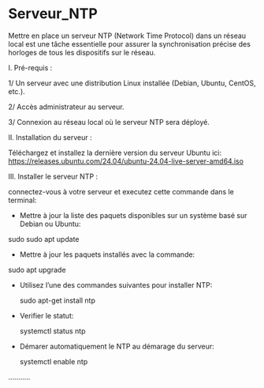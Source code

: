 # Serveur_NTP
Mettre en place un serveur NTP (Network Time Protocol) dans un réseau local est une tâche essentielle pour assurer la synchronisation précise des horloges de tous les dispositifs sur le réseau.

I. Pré-requis :

1/ Un serveur avec une distribution Linux installée (Debian, Ubuntu, CentOS, etc.).

2/ Accès administrateur au serveur.

3/ Connexion au réseau local où le serveur NTP sera déployé.



II. Installation du serveur :

Téléchargez et installez la dernière version du serveur Ubuntu ici: https://releases.ubuntu.com/24.04/ubuntu-24.04-live-server-amd64.iso


III. Installer le serveur NTP :

connectez-vous à votre serveur et executez cette commande dans le terminal: 

- Mettre à jour la liste des paquets disponibles sur un système basé sur Debian ou Ubuntu:

sudo sudo apt update

- Mettre à jour les paquets installés avec la commande:

sudo apt upgrade

- Utilisez l’une des commandes suivantes pour installer NTP:

  sudo apt-get install ntp

- Verifier le statut:
  
  systemctl status ntp

- Démarer automatiquement le NTP au démarage du serveur:
  
  systemctl enable ntp



...........

